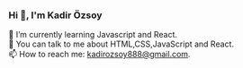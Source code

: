 ### Hi 👋, I'm Kadir Özsoy

🌱 I’m currently learning Javascript and React.<br/>
💬 You can talk to me about HTML,CSS,JavaScript and React.<br/>
📫 How to reach me: kadirozsoy888@gmail.com.<br/>



